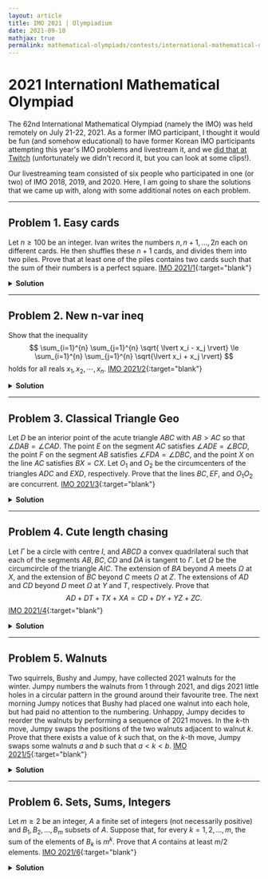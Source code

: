 ```yaml
---
layout: article
title: IMO 2021 | Olympiadium
date: 2021-09-10
mathjax: true
permalink: mathematical-olympiads/contests/international-mathematical-olympiad/imo-2021/lminsl
---
```

# 2021 Internationl Mathematical Olympiad

The 62nd International Mathematical Olympiad (namely the IMO) was held remotely on July 21-22, 2021. As a former IMO participant, I thought it would be fun (and somehow educational) to have former Korean IMO participants attempting this year's IMO problems and livestream it, and we [did that at Twitch][twitch-link] (unfortunately we didn't record it, but you can look at some clips!).<ssbr/>

Our livestreaming team consisted of six people who participated in one (or two) of IMO 2018, 2019, and 2020. Here, I am going to share the solutions that we came up with, along with some additional notes on each problem.

---
## Problem 1. Easy cards
<blueboard>Let $n \geqslant 100$ be an integer. Ivan writes the numbers $n, n+1, \ldots, 2n$ each on different cards. He then shuffles these $n+1$ cards, and divides them into two piles. Prove that at least one of the piles contains two cards such that the sum of their numbers is a perfect square. </blueboard>
[IMO 2021/1](https://artofproblemsolving.com/community/c6h2625909p22698392){:target="blank"}
<pinkborder><details>
<summary><b>Solution</b></summary>
It suffices to prove that there are three integers $n \le a<b<c \le 2n$ such that $a+b, b+c, c+a$ are perfect squares.<ssbr/>

To accomplish this, we will set $a = 2i^2 - 4i, b= 2i^2+1, c= 2i^2+4i$ for some integer $i$. Then it follows that $a+b = (2i-1)^2, a+c=(2i)^2, b+c=(2i+1)^2,$ so we only need

$$ 2i^2-4i \ge n ,2i^2+4i \le 2n \iff (i-1)^2 \ge \frac{n}{2}+1 , (i+1)^2 \le n+1 $$

for some integer $i$. This is equivalent to $\lfloor \sqrt{n+1} \rfloor - \lceil \sqrt{\frac{n}{2}+1} \rceil \ge 2$, which can be verified easily.
</details></pinkborder>

---
## Problem 2. New n-var ineq
<blueboard> Show that the inequality $$ \sum_{i=1}^{n} \sum_{j=1}^{n} \sqrt{ \lvert x_i - x_j \rvert} \le \sum_{i=1}^{n} \sum_{j=1}^{n} \sqrt{\lvert x_i + x_j \rvert} $$ holds for all reals $x_1, x_2, \cdots, x_n.$ </blueboard>
[IMO 2021/2](https://artofproblemsolving.com/community/c6h2625850p22697952){:target="blank"}
<pinkborder><details>
<summary><b>Solution</b></summary>
We will prove the problem with strong induction on $n$. The base cases in which $n \le 2$ are trivial.

<greenboard> <b>Lemma.</b> For any real $x \neq 0$ and $0 < \epsilon < 2\lvert x \rvert,$ we have
$$ \sqrt{\lvert x-\epsilon/2 \rvert}+\sqrt{\lvert x+\epsilon/2 \rvert} < 2\sqrt{\lvert x \rvert}. $$ </greenboard>

<i>Proof.</i> This directly follows from Jensen as both $\sqrt{x}$ and $\sqrt{-x}$ are concave on their domains. $\square$ <ssbr/>

Note that the left-hand side remains constant under translation of the variables ($x_j \leftarrow x_j + \frac{C}{2}$), so it is sufficient to consider the case where the right-hand side is minimized under translation. 
Accordingly, let $f(C):= \sum_{i, j} \sqrt{\lvert x_i + x_j + C \rvert}.$ Then $f(C)$ is continuous on $\mathbb{R}$ and bounded below; thus $f$ attains a minimum. 
Let $f(C)$ be that minimum, and suppose $x_i+x_j+C \neq 0$ for every indices $1 \le i, j \le n.$ <ssbr/>

By the lemma, for all sufficiently small $\epsilon$ we have <ssbr/>

$$ \sum_{i, j} \sqrt{\lvert x_i + x_j + C + \epsilon \rvert} + \sum_{i, j} \sqrt{\lvert x_i + x_j + C - \epsilon \rvert} < \sum_{i, j} 2\sqrt{\lvert x_i+x_j+C \rvert}, $$

so $\min {f(C-\epsilon), f(C+\epsilon)} < f(C).$ This contradicts the minimality of $f(C).$ Hence there are indices $i, j$ such that $x_i+x_j+C=0.$ <ssbr/>

Now by the translation $x_j \leftarrow x_j + \frac{C}{2}$ we have $x_i+x_j=0$ for some $i, j.$ WLOG assume $i=j=n$ or $i=n-1, j=n,$ then the inequality reduces to the following two inequalities, which holds by the induction hypothesis.

$$ \sum_{i=1}^{n-1} \sum_{j=1}^{n-1} \sqrt{ \lvert x_i - x_j \rvert} \le \sum_{i=1}^{n-1} \sum_{j=1}^{n-1} \sqrt{\lvert x_i + x_j \rvert} $$
$$ \sum_{i=1}^{n-2} \sum_{j=1}^{n-2} \sqrt{ \lvert x_i - x_j \rvert} \le \sum_{i=1}^{n-2} \sum_{j=1}^{n-2} \sqrt{\lvert x_i + x_j \rvert} $$

Note that equality holds iff the $x_i$s are symmetric with respect to the origin, i.e. the multiset ${x_1, x_2, \cdots, x_n}$ can be partitioned into groups of size at most two so that each group has sum $0.$
</details></pinkborder>

---
## Problem 3. Classical Triangle Geo
<blueboard> Let $D$ be an interior point of the acute triangle $ABC$ with $AB > AC$ so that $\angle DAB = \angle CAD.$ The point $E$ on the segment $AC$ satisfies $\angle ADE =\angle BCD,$ the point $F$ on the segment $AB$ satisfies $\angle FDA =\angle DBC,$ and the point $X$ on the line $AC$ satisfies $BX = CX.$ Let $O_1$ and $O_2$ be the circumcenters of the triangles $ADC$ and $EXD,$ respectively. Prove that the lines $BC, EF,$ and $O_1O_2$ are concurrent. </blueboard>
[IMO 2021/3](https://artofproblemsolving.com/community/c6h2625862p22698068){:target="blank"}
<pinkborder><details>
<summary><b>Solution</b></summary>
    
<i>Diagram.</i>
    
<p align="center">
    <img src="{{ site.url }}{{ site.baseurl }}/assets/images/posts/imo3fig.jpg"  width="80%">
</p>
    
<i>Step 1.</i> Let $D'$ denote the isogonal conjugate of $D$ with respect to $\triangle ABC.$ Then the given angle condition implies
  
$$ \angle FDB' = \angle DBC = \angle FDD', $$
  
so $(BFDD'),(DD'CE)$ are cyclic. Hence by PoP,
  
$$ AF\times AB= AD\times AD'= AE\times AC, $$
  
we obtain that $(BCEF)$ is also cyclic. <ssbr/>
    
Now we recall a well-known lemma used in several IMO/ISLs:
    
<greenboard> <b>Lemma.</b> Let $ABCD$ be a quadrilateral and $X$ be a point in its interior so that $\angle AXB+\angle CXD = \pi$. Then $X$ has an isogonal conjugate with respect to $ABCD$. </greenboard>
    
<i>Step 2.</i> By the above lemma, it follows that $D$ and $D'$ are isogonal conjugates with respect to $\square BCEF$. Hence
    
$$ \angle BDF = \angle BD'F = \pi - \angle CD'E = \angle D'EC + \angle D'CD = \angle DEF + \angle DBC, $$
    
which implies that $\odot(DEF)$ and $\odot(DBC)$ are tangent to each other. By the radical axis theorem on $\odot(AEF), \odot(DEF), \odot(DBC)$, the point $T := BC \cap EF$ satisfies $TD^2 = TB \times TC$. <ssbr/>
    
<i>Step 3.</i> Let $P$ be the intersection of $\odot(AEF)$ and $\odot(ABC)$. Then $\triangle PBC \sim \triangle PFE$ by the Miquel point property, and
    
$$ \angle PBX=\angle XBC -\angle PBC=\angle ACB -\angle PFE = \angle AFE- \angle PFE =\angle AFP =\angle XEP. $$
    
Hence $(XPEB)$ are cyclic. <ssbr/>
    
<i>Step 4.</i> Let $PB$ and $AC$ intersect at $I$ and let $\odot(XDE)$ and $\odot(ADC)$ meet again at $G$. Then by PoP
    
$$ XI\times IE=PI\times IB =AI\times IC, $$
    
so $I$ lies on the radical axis of $\odot(XDE)$ and $\odot(ADC)$ which is $DG.$ Hence by PoP again, we have
    
$$ BI\times IP=AI\times IC =DI\times IG $$
    
so $(BDPG)$ are cyclic. <ssbr/>
    
<i>Step 5.</i> To finish, consider the inversion centered at $T$ with radius $TD$. By <i>Step 2</i> we have $TD^2 =TB\times TC=TP\times TA$, and thus $G = \odot(ADC) \cap \odot(BDP)$ is fixed under this inversion (as the two circles swap to each other). Hence $TG=TD$, and $T$ lies on the perpendicular bisector of $DG$, which is $O_1 O_2.$ This concludes the proof.
</details></pinkborder>

---
## Problem 4. Cute length chasing
<blueboard> Let $\Gamma$ be a circle with centre $I$, and $A B C D$ a convex quadrilateral such that each of the segments $AB, BC, CD$ and $DA$ is tangent to $\Gamma$. Let $\Omega$ be the circumcircle of the triangle $AIC$. The extension of $BA$ beyond $A$ meets $\Omega$ at $X$, and the extension of $B C$ beyond $C$ meets $\Omega$ at $Z.$ The extensions of $AD$ and $CD$ beyond $D$ meet $\Omega$ at $Y$ and $T$, respectively. Prove that $$ AD+DT+TX+XA=CD+DY+YZ+ZC. $$ </blueboard>
[IMO 2021/4](https://artofproblemsolving.com/community/c6h2625855p22698001){:target="blank"}
<pinkborder><details>
<summary><b>Solution</b></summary>
The following claim kills the problem: Let $\gamma$ be a circle and $X, Y$ be two points outside the circle so that the angle between the two tangent lines from $X$ to $\gamma$ and $Y$ to $\gamma$ is the same. Then the distance of the $X$ and the tangency point is same as that of $Y$. <ssbr/>

For the main problem, observe that $\overline{XT}=\overline{YZ}$ as $\triangle IXT \equiv \triangle IYZ$, and $\angle ITC = \angle IZC$ implies that the length of the tangent from $T$ and $Z$ to the incircle are the same. Applying the same fact to $X$ and $Y$ will imply the desired result.
</details></pinkborder>

---
## Problem 5. Walnuts

<blueboard> Two squirrels, Bushy and Jumpy, have collected 2021 walnuts for the winter. Jumpy numbers the walnuts from 1 through 2021, and digs 2021 little holes in a circular pattern in the ground around their favourite tree. The next morning Jumpy notices that Bushy had placed one walnut into each hole, but had paid no attention to the numbering. Unhappy, Jumpy decides to reorder the walnuts by performing a sequence of 2021 moves. In the $k$-th move, Jumpy swaps the positions of the two walnuts adjacent to walnut $k$.\
Prove that there exists a value of $k$ such that, on the $k$-th move, Jumpy swaps some walnuts $a$ and $b$ such that $a<k<b.$ </blueboard>
[IMO 2021/5](https://artofproblemsolving.com/community/c6h2625845p22697921){:target="blank"}
<pinkborder><details>
<summary><b>Solution</b></summary>
Suppose otherwise. Suppose initially all walnuts are white and we are coloring the walnut $k$ black on the $k$-th move. Then on the $k$-th move the two numbers adjacent to $k$ must have the same color. Hence the number of adjacent (black, black) pairs does not change upon $\pmod 2,$ but it should change from $0$ to $2021,$ contradiction.
</details></pinkborder>

---
## Problem 6. Sets, Sums, Integers
<blueboard> Let $m \ge 2$ be an integer, $A$ a finite set of integers (not necessarily positive) and $B_1,B_2,...,B_m$ subsets of $A$. Suppose that, for every $k=1,2,...,m$, the sum of the elements of $B_k$ is $m^k$. Prove that $A$ contains at least $m/2$ elements. </blueboard>
[IMO 2021/6](https://artofproblemsolving.com/community/c6h2625864p22698082){:target="blank"}
<pinkborder><details>
<summary><b>Solution</b></summary>
Let $A={a_1, a_2, \cdots, a_k },$ and consider the following two sets: <ssbr/>
<ul>
<li> $X = { \lambda_1a_1+\lambda_2a_2+\cdots+\lambda_ka_k : 0 \le \lambda_i \le m^2-1 },$ <ssbr/></li>
<li> $Y = { \lambda_1m^1+\lambda_2m^2+\cdots+\lambda_mm^m : 0 \le \lambda_i \le m-1 }.$ </li>
</ul>
The key observation is the following: <ssbr/>

<orangeboard> <i>Claim.</i> We have $Y \subseteq X$. </orangeboard>
<i>Proof.</i> Write each $m^j$ as a sum of suitable $a_i$s. Then it follows that every element of $Y$ can be expressed as a (integer-coefficient) linear combination of $a_1, \cdots, a_k$, and that these coefficients are at least $0$ and at most $(m-1) \times m <m^2-1$. Hence every element of $Y$ should be in $X$ as well, implying $Y \subseteq X$. $\square$ <ssbr/>

Now note that $Y = { 0, m, 2m, \cdots, m^{m+1}-m }$ by base $m$ representation, and $\lvert X \rvert \le (m^2)^k.$ Comparing, we have

$$ (m^2)^k \ge \lvert X \rvert \ge \lvert Y \rvert = m^m, $$

and it follows that $k \ge \frac{m}{2}$.
</details></pinkborder>

[twitch-link]: https://www.twitch.tv/lminsl_solves_imo
